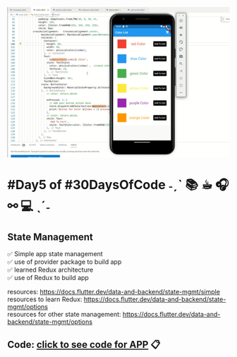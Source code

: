 ![project work video](./video/video1.gif)

#  #Day5 of  #30DaysOfCode  ˗ˏˋ 📚 ☕︎ 🎧 ⚯ 💻 ˎˊ˗ 



## **State Management**

✅  Simple app state management<br>
✅  use of provider package to build app<br>
✅  learned Redux architecture <br>
✅  use of Redux to build app<br>
 

resources:  https://docs.flutter.dev/data-and-backend/state-mgmt/simple  
resources to learn Redux: https://docs.flutter.dev/data-and-backend/state-mgmt/options   
resources for other state management: https://docs.flutter.dev/data-and-backend/state-mgmt/options

## Code: [click to see code for APP](/day5/code/) 📋
 
 
 



